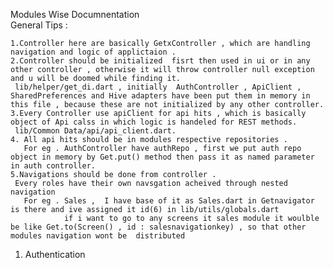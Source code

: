 Modules Wise Documnentation  
 General Tips :

    1.Controller here are basically GetxController , which are handling navigation and logic of applictaion .
    2.Controller should be initialized  fisrt then used in ui or in any other controller , otherwise it will throw controller null exception and u will be doomed while finding it.
     lib/helper/get_di.dart , initially  AuthController , ApiClient , SharedPreferences and Hive adapters have been put them in memory in this file , because these are not initialized by any other controller.
    3.Every Controller use apiClient for api hits , which is basically object of Api calss in which logic is handeled for REST methods.
     lib/Common Data/api/api_client.dart.
    4. All api hits should be in modules respective repositories .
       For eg . AuthController have authRepo , first we put auth repo object in memory by Get.put() method then pass it as named parameter in auth controller.
    5.Navigations should be done from controller .
     Every roles have their own navsgation acheived through nested navigation
       For eg . Sales ,  I have base of it as Sales.dart in Getnavigator is there and ive assigned it id(6) in lib/utils/globals.dart
                if i want to go to any screens it sales module it woulble be like Get.to(Screen() , id : salesnavigationkey) , so that other modules navigation wont be  distributed



1.  Authentication
